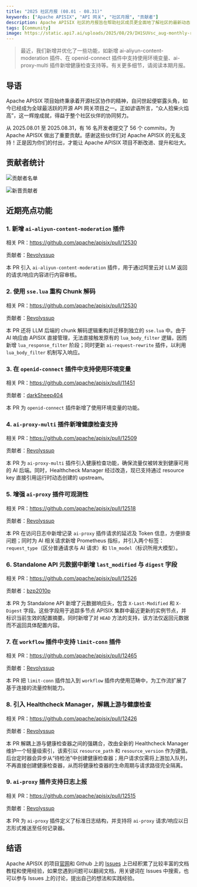 ```yaml
---
title: "2025 社区月报 (08.01 - 08.31)"
keywords: ["Apache APISIX", "API 网关", "社区月报", "贡献者"]
description: Apache APISIX 社区的月报旨在帮助社区成员更全面地了解社区的最新动态，方便大家参与到 Apache APISIX 社区中来。
tags: [Community]
image: https://static.api7.ai/uploads/2025/08/29/IH1SUVsc_aug-monthly-report-cover-cn.webp
---
```


> 最近，我们新增并优化了一些功能，如新增 ai-aliyun-content-moderation 插件、在 openid-connect 插件中支持使用环境变量、ai-proxy-multi 插件新增健康检查支持等。有关更多细节，请阅读本期月报。

<!--truncate-->

## 导语

Apache APISIX 项目始终秉承着开源社区协作的精神，自问世起便崭露头角，如今已经成为全球最活跃的开源 API 网关项目之一。正如谚语所言，“众人拾柴火焰高”，这一辉煌成就，得益于整个社区伙伴的协同努力。

从 2025.08.01 至 2025.08.31，有 16 名开发者提交了 56 个 commits，为 Apache APISIX 做出了重要贡献。感谢这些伙伴们对 Apache APISIX 的无私支持！正是因为你们的付出，才能让 Apache APISIX 项目不断改进、提升和壮大。

## 贡献者统计

![贡献者名单](https://static.api7.ai/uploads/2025/08/29/SWsZprNc_aug-contributor-list.webp)

![新晋贡献者](https://static.api7.ai/uploads/2025/08/29/7SSxLwiC_aug-new-contributors.webp)

## 近期亮点功能

### 1. 新增 `ai-aliyun-content-moderation` 插件

相关 PR：https://github.com/apache/apisix/pull/12530

贡献者：[Revolyssup](https://github.com/Revolyssup)

本 PR 引入 `ai-aliyun-content-moderation` 插件，用于通过阿里云对 LLM 返回的请求/响应内容进行内容审核。

### 2. 使用 `sse.lua` 重构 Chunk 解码

相关 PR：https://github.com/apache/apisix/pull/12530

贡献者：[Revolyssup](https://github.com/Revolyssup)

本 PR 还将 LLM 后端的 chunk 解码逻辑重构并迁移到独立的 `sse.lua` 中。由于 AI 响应由 APISIX 直接管理，无法直接触发原有的 `lua_body_filter` 逻辑，因而新增 `lua_response_filter` 阶段；同时更新 `ai-request-rewrite` 插件，以利用 `lua_body_filter` 机制写入响应。

### 3. 在 `openid-connect` 插件中支持使用环境变量

相关 PR：https://github.com/apache/apisix/pull/11451

贡献者：[darkSheep404](https://github.com/darkSheep404)

本 PR 为 `openid-connect` 插件新增了使用环境变量的功能。

### 4. `ai-proxy-multi` 插件新增健康检查支持

相关 PR：https://github.com/apache/apisix/pull/12509

贡献者：[Revolyssup](https://github.com/Revolyssup)

本 PR 为 `ai-proxy-multi` 插件引入健康检查功能，确保流量仅被转发到健康可用的 AI 后端。同时，Healthcheck Manager 经过改造，现已支持通过 resource key 直接引用运行时动态创建的 upstream。

### 5. 增强 `ai-proxy` 插件可观测性

相关 PR：https://github.com/apache/apisix/pull/12518

贡献者：[Revolyssup](https://github.com/Revolyssup)

本 PR 在访问日志中新增记录 `ai-proxy` 插件请求的延迟及 Token 信息，方便排查问题；同时为 AI 相关请求新增 Prometheus 指标，并引入两个标签：`request_type`（区分普通请求与 AI 请求）和 `llm_model`（标识所用大模型）。

### 6. Standalone API 元数据中新增 `last_modified` 与 `digest` 字段

相关 PR：https://github.com/apache/apisix/pull/12526

贡献者：[bzp2010p](https://github.com/bzp2010)

本 PR 为 Standalone API 新增了元数据响应头，包含 `X-Last-Modified` 和 `X-Digest` 字段。这些字段用于追踪多节点 APISIX 集群中最近更新的实例节点，并标识当前生效的配置摘要。同时新增了对 `HEAD` 方法的支持，该方法仅返回元数据而不返回具体配置内容。

### 7. 在 `workflow` 插件中支持 `limit-conn` 插件

相关 PR：https://github.com/apache/apisix/pull/12465

贡献者：[Revolyssup](https://github.com/Revolyssup)

本 PR 把 `limit-conn` 插件加入到 `workflow` 插件内使用范畴中，为工作流扩展了基于连接的流量控制能力。

### 8. 引入 Healthcheck Manager，解耦上游与健康检查

相关 PR：https://github.com/apache/apisix/pull/12426

贡献者：[Revolyssup](https://github.com/Revolyssup)

本 PR 解耦上游与健康检查器之间的强耦合，改由全新的 Healthcheck Manager 维护一个轻量级索引，该索引以 `resource_path` 和 `resource_version` 作为键值。后台定时器会异步从“待检池”中创建健康检查器；用户请求仅需将上游加入队列，不再直接创建健康检查器，从而将健康检查器的生命周期与请求路径完全隔离。

### 9. `ai-proxy` 插件支持日志上报

相关 PR：https://github.com/apache/apisix/pull/12515

贡献者：[Revolyssup](https://github.com/Revolyssup)

本 PR 为 `ai-proxy` 插件定义了标准日志结构，并支持将 `ai-proxy` 请求/响应以日志形式推送至任何记录器。

## 结语

Apache APISIX 的项目[官网](https://apisix.apache.org/zh/)和 Github 上的 [Issues](https://github.com/apache/apisix/issues) 上已经积累了比较丰富的文档教程和使用经验，如果您遇到问题可以翻阅文档，用关键词在 Issues 中搜索，也可以参与 Issues 上的讨论，提出自己的想法和实践经验。
